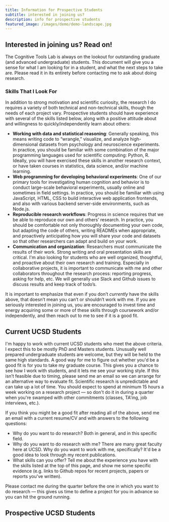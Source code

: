 ```yaml
---
title: Information for Prospective Students
subtitle: interested in joining us?
description: info for prospective students
featured_image: /images/demo/demo-landscape.jpg
---
```


## Interested in joining us? Read on!

The Cognitive Tools Lab is always on the lookout for outstanding graduate (and advanced undergraduate) students. This document will give you a sense for what I am looking for in a student, and what the next steps to take are. Please read it in its entirety before contacting me to ask about doing research.

### Skills That I Look For

In addition to strong motivation and scientific curiosity, the research I do requires a variety of both technical and non-technical skills, though the needs of each project vary. Prospective students should have experience with several of the skills listed below, along with a positive attitude about and willingness to quickly/independently learn about others:
- **Working with data and statistical reasoning**: Generally speaking, this means writing code to “wrangle,” visualize, and analyze high-dimensional datasets from psychology and neuroscience experiments. In practice, you should be familiar with some combination of the major programming languages used for scientific computing: Python, R. Ideally, you will have exercised these skills in another research context, or have taken courses in statistics, data science, and/or machine learning. 
- **Web programming for developing behavioral experiments**: One of our primary tools for investigating human cognition and behavior is to conduct large-scale behavioral experiments, usually online and sometimes in field settings. In practice, you should be familiar with using JavaScript, HTML, CSS to build interactive web application frontends, and also with various backend server-side environments, such as Node.js. 
- **Reproducible research workflows**: Progress in science requires that we be able to reproduce our own and others’ research. In practice, you should be comfortable not only thoroughly documenting your own code, but adapting the code of others, writing READMEs when appropriate, and proactively anticipating how you will share your code and datasets so that other researchers can adapt and build on your work. 
- **Communication and organization**: Researchers must communicate the results of their work. Strong writing and oral presentation skills are critical. I'm also looking for students who are well organized, thoughtful, and proactive about their own research and training. Especially in collaborative projects, it is important to communicate with me and other collaborators throughout the research process: reporting progress, asking for help, etc. We will generally use Slack and Github issues to discuss results and keep track of todo’s.

It is important to emphasize that even if you don’t *currently* have the skills above, that doesn’t mean you can’t or shouldn’t work with me. If you are seriously interested in joining us, you are encouraged to invest time and energy acquiring some or more of these skills through coursework and/or independently, and then reach out to me to see if it is a good fit.

## Current UCSD Students

I'm happy to work with current UCSD students who meet the above criteria. 
I expect this to be mostly PhD and Masters students. 
Unusually well prepared undergraduate students are welcome, but they will be held to the same high standards.
A good way for me to figure out whether you'd be a good fit is for you to take my graduate course. 
This gives you a chance to see how I work with students, and it lets me see your working style. 
If this isn’t feasible due to timing, please send me an email so we can arrange for an alternative way to evaluate fit.
Scientific research is unpredictable and can take up a lot of time. You should expect to spend at minimum 15 hours a week working on a research project — so don't do it in during a quarter when you're swamped with other commitments (classes, TA'ing, job interviews, etc.).

If you think you might be a good fit after reading all of the above, send me an email with a current resume/CV and with answers to the following questions:
- Why do you want to do research? Both in general, and in this specific field.
- Why do you want to do research with me? There are many great faculty here at UCSD. Why do you want to work with me, specifically? It'd be a good idea to look through my recent publications.
- What skills can you offer? Tell me about the experience you have with the skills listed at the top of this page, and show me some specific evidence (e.g. links to Github repos for recent projects, papers or reports you've written).

Please contact me during the quarter before the one in which you want to do research — this gives us time to define a project for you in advance so you can hit the ground running.

## Prospective UCSD Students
